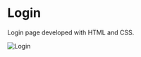 # Login

Login page developed with HTML and CSS.

![Login](https://user-images.githubusercontent.com/110068135/196529315-b7ca3502-11ed-4302-8749-63b50df7bb7d.png)

